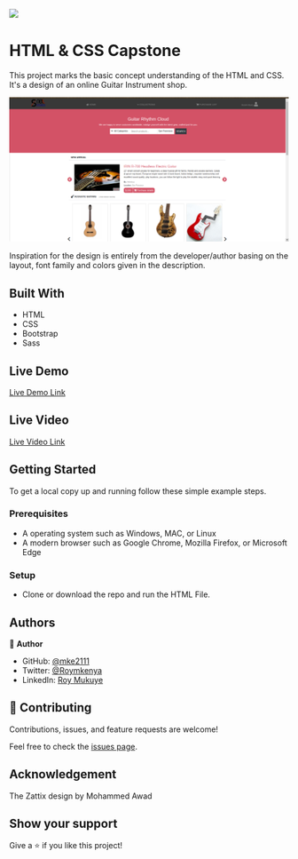 ![](https://img.shields.io/badge/Microverse-blueviolet)

# HTML & CSS Capstone

This project marks the basic concept understanding of the HTML and CSS. It's a design of an online Guitar Instrument shop. 


![screenshot](./capstone-screenshot.png)

Inspiration for the design is entirely from the developer/author basing on the layout, font family and colors given in the description. 


## Built With

- HTML
- CSS
- Bootstrap
- Sass

## Live Demo

[Live Demo Link](https://rawcdn.githack.com/Janluc/Newsweek-Clone/9197394ca6086876e896c8302ca800909b86da6c/index.html)

## Live Video

[Live Video Link](https://www.loom.com/share/4ed51214739d427c821d72a77d5617a3)


## Getting Started

To get a local copy up and running follow these simple example steps.

### Prerequisites

- A operating system such as Windows, MAC, or Linux
- A modern browser such as Google Chrome, Mozilla Firefox, or Microsoft Edge

### Setup
- Clone or download the repo and run the HTML File.


## Authors

👤 **Author**

- GitHub: [@mke2111](https://github.com/mke2111)
- Twitter: [@Roymkenya](https://twitter.com/Roymkenya)
- LinkedIn: [Roy Mukuye](https://www.linkedin.com/in/roy-mukuye-42b07b1b4)

## 🤝 Contributing

Contributions, issues, and feature requests are welcome!

Feel free to check the [issues page](https://github.com/mke2111/HTML-CSS-pjt/issues).

## Acknowledgement

The Zattix design by Mohammed Awad


## Show your support

Give a ⭐️ if you like this project!
